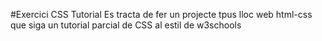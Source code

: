 #Exercici CSS Tutorial
Es tracta de fer un projecte tpus lloc web html-css que siga un tutorial parcial de CSS al estil de w3schools
